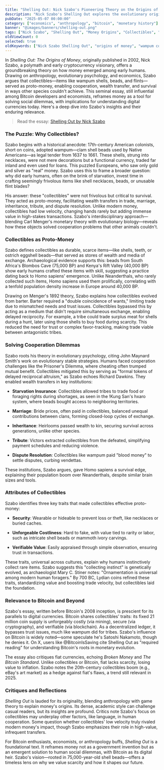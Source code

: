 ```yaml
---
title: "Shelling Out: Nick Szabo's Pioneering Theory on the Origins of Money"
description: "Nick Szabo's Shelling Out explores the evolutionary origins of money, tracing how collectibles like wampum shells enabled cooperation and wealth transfer in early human societies."
pubDate: "2025-05-07 00:00:00"
category: ["economics", "anthropology", "bitcoin", "monetary history"]
banner: "@images/banners/shelling-out.png"
tags: ["Nick Szabo", "Shelling Out", "Money Origins", "Collectibles", "Wampum"]
oldViewCount: 0
selected: true
oldKeywords: ["Nick Szabo Shelling Out", "origins of money", "wampum collectibles"]
---
```


In *Shelling Out: The Origins of Money*, originally published in 2002, Nick Szabo, a polymath and early cryptocurrency visionary, offers a groundbreaking theory on how money emerged among early humans. Drawing on anthropology, evolutionary psychology, and economics, Szabo argues that collectibles—items like wampum shells, beads, and flints—served as proto-money, enabling cooperation, wealth transfer, and survival in ways other species couldn't achieve. This seminal essay, still influential among Bitcoin developers and economists, reframes money as a tool for solving social dilemmas, with implications for understanding digital currencies today. Here's a deep dive into Szabo's insights and their enduring relevance.

> Read the essay: [Shelling Out by Nick Szabo](https://nakamotoinstitute.org/shelling-out/)

### The Puzzle: Why Collectibles?

Szabo begins with a historical anecdote: 17th-century American colonists, short on coins, adopted wampum—clam shell beads used by Native Americans—as legal tender from 1637 to 1661. These shells, strung into necklaces, were not mere decorations but a functional currency, traded far inland and even used for loans. This puzzled Europeans, who saw only gold and silver as "real" money. Szabo uses this to frame a broader question: why did early humans, often on the brink of starvation, invest time in crafting seemingly frivolous items like shell necklaces, beads, or unusable flint blades?

His answer: these "collectibles" were not frivolous but critical to survival. They acted as proto-money, facilitating wealth transfers in trade, marriage, inheritance, tribute, and dispute resolution. Unlike modern money, collectibles had low velocity, changing hands rarely but adding immense value in high-stakes transactions. Szabo's interdisciplinary approach—blending Carl Menger's monetary theory with evolutionary biology—reveals how these objects solved cooperation problems that other animals couldn't.

### Collectibles as Proto-Money

Szabo defines collectibles as durable, scarce items—like shells, teeth, or ostrich eggshell beads—that served as stores of wealth and media of exchange. Archaeological evidence supports this: beads from South Africa's Blombos Cave (75,000 BP) and Kenya's Rift Valley (40,000 BP) show early humans crafted these items with skill, suggesting a practice dating back to Homo sapiens' emergence. Unlike Neanderthals, who rarely collected such items, Homo sapiens used them prolifically, correlating with a tenfold population density increase in Europe around 40,000 BP.

Drawing on Menger's 1892 theory, Szabo explains how collectibles evolved from barter. Barter required a "double coincidence of wants," limiting trade due to mismatched needs and trust issues. Collectibles bypassed this by acting as a medium that didn't require simultaneous exchange, enabling delayed reciprocity. For example, a tribe could trade surplus meat for shells during a hunt, later using those shells to buy food during scarcity. This reduced the need for trust or complex favor-tracking, making trade viable between antagonistic tribes.

### Solving Cooperation Dilemmas

Szabo roots his theory in evolutionary psychology, citing John Maynard Smith's work on evolutionary stable strategies. Humans faced cooperation challenges like the Prisoner's Dilemma, where cheating often trumped mutual benefit. Collectibles mitigated this by serving as "formal tokens of delayed reciprocal altruism," as Szabo echoes Richard Dawkins. They enabled wealth transfers in key institutions:

- **Starvation Insurance**: Collectibles allowed tribes to trade food or foraging rights during shortages, as seen in the !Kung San's hxaro system, where beads bought access to neighboring territories.

- **Marriage**: Bride prices, often paid in collectibles, balanced unequal contributions between clans, forming closed-loop cycles of exchange.

- **Inheritance**: Heirlooms passed wealth to kin, securing survival across generations, unlike other species.

- **Tribute**: Victors extracted collectibles from the defeated, simplifying payment schedules and reducing violence.

- **Dispute Resolution**: Collectibles like wampum paid "blood money" to settle disputes, curbing vendettas.

These institutions, Szabo argues, gave Homo sapiens a survival edge, explaining their population boom over Neanderthals, despite similar brain sizes and tools.

### Attributes of Collectibles

Szabo identifies three key traits that made collectibles effective proto-money:

- **Security**: Wearable or hideable to prevent loss or theft, like necklaces or buried caches.

- **Unforgeable Costliness**: Hard to fake, with value tied to rarity or labor, such as intricate shell beads or mammoth ivory carvings.

- **Verifiable Value**: Easily appraised through simple observation, ensuring trust in transactions.

These traits, universal across cultures, explain why humans instinctively collect rare items. Szabo suggests this "collecting instinct" is genetically evolved, as archaeologist Mary C. Stiner notes: "Ornamentation is universal among modern human foragers." By 700 BC, Lydian coins refined these traits, standardizing value and boosting trade velocity, but collectibles laid the foundation.

### Relevance to Bitcoin and Beyond

Szabo's essay, written before Bitcoin's 2008 inception, is prescient for its parallels to digital currencies. Bitcoin shares collectibles' traits: its fixed 21 million coin supply is unforgeably costly (via mining), secure (via cryptography), and verifiable (via blockchain). As a decentralized ledger, it bypasses trust issues, much like wampum did for tribes. Szabo's influence on Bitcoin is widely noted—some speculate he's Satoshi Nakamoto, though he denies it. On X, users like @BitcoinIsSaving cite Shelling Out as "required reading" for understanding Bitcoin's roots in monetary evolution.

The essay also critiques fiat currencies, echoing *Broken Money* and *The Bitcoin Standard*. Unlike collectibles or Bitcoin, fiat lacks scarcity, losing value to inflation. Szabo notes the 20th-century collectibles boom (e.g., eBay's art market) as a hedge against fiat's flaws, a trend still relevant in 2025.

### Critiques and Reflections

*Shelling Out* is lauded for its originality, blending anthropology with game theory to explain money's origins. Its dense, academic style can challenge casual readers, but its insights are profound. Critics note Szabo's focus on collectibles may underplay other factors, like language, in human cooperation. Some question whether collectibles' low velocity truly rivaled modern money's impact, though Szabo emphasizes their role in high-value, infrequent transfers.

For Bitcoin enthusiasts, economists, or anthropology buffs, *Shelling Out* is a foundational text. It reframes money not as a government invention but as an emergent solution to human social dilemmas, with Bitcoin as its digital heir. Szabo's vision—rooted in 75,000-year-old shell beads—offers a timeless lens on why we value scarcity and how it shapes our future.